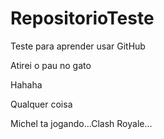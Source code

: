 # RepositorioTeste

Teste para aprender usar GitHub

Atirei o pau no gato

Hahaha

Qualquer coisa

Michel ta jogando...Clash Royale...
